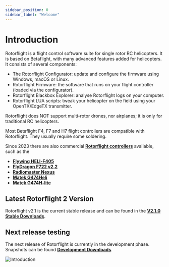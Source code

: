 ```yaml
---
sidebar_position: 0
sidebar_label: "Welcome"
---
```


# Introduction

Rotorflight is a flight control software suite for single rotor RC helicopters. It is based on Betaflight, with many advanced features added for helicopters. It consists of several components:

* The Rotorflight Configurator: update and configure the firmware using Windows, macOS or Linux.
* Rotorflight Firmware: the software that runs on your flight controller (loaded via the configurator).
* Rotorflight Blackbox Explorer: analyse Rotorflight logs on your computer.
* Rotorflight LUA scripts: tweak your helicopter on the field using your OpenTX/EdgeTX transmitter.

Rotorflight does NOT support multi-rotor drones, nor airplanes; it is only for traditional RC helicopters.

Most Betaflight F4, F7 and H7 flight controllers are compatible with Rotorflight. They usually require some soldering.

Since 2023 there are also commercial [**Rotorflight controllers**](./controllers/index.md) available, such as the

* [**Flywing HELI-F405**](./controllers/flywingf405heli.md)
* [**FlyDragon F722 v2.2**](./controllers/flydragon2.2.md)
* [**Radiomaster Nexus**](./controllers/rm-nexus.md)
* [**Matek G474Heli**](./controllers//matek_heli.md)
* [**Matek G474H-lite**](./controllers/matek_hlite.md)

## Latest Rotorflight 2 Version

Rotorflight v2.1 is the current stable release and can be found in the [**V2.1.0 Stable Downloads**](/docs/download/configurator).

## Next release testing

The next release of Rotorflight is currently in the development phase.  Snapshots can be found [**Development Downloads**](/docs/next/download/configurator).

![Introduction](./img/intro-1.jpg)
